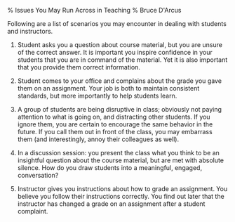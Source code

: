 % Issues You May Run Across in Teaching
% Bruce D'Arcus

Following are a list of scenarios you may encounter in dealing with
students and instructors.

1. Student asks you a question about course material, but you are
unsure of the correct answer. It is important you inspire confidence
in your students that you are in command of the material. Yet it is
also important that you provide them correct information.

2. Student comes to your office and complains about the grade you gave
them on an assignment. Your job is both to maintain consistent
standards, but more importantly to help students learn.

3. A group of students are being disruptive in class; obviously not
paying attention to what is going on, and distracting other
students. If you ignore them, you are certain to encourage the same
behavior in the future. If you call them out in front of the class,
you may embarrass them (and interestingly, annoy their colleagues as
well).

4. In a discussion session: you present the class what you think to be
an insightful question about the course material, but are met with
absolute silence. How do you draw students into a meaningful, engaged,
conversation? 

5. Instructor gives you instructions about how to grade an
assignment. You believe you follow their instructions correctly. You
find out later that the instructor has changed a grade on an
assignment after a student complaint.


